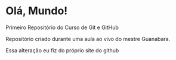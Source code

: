 # Olá, Mundo!

Primeiro Repositório do Curso de Git e GitHub

Repositório criado durante uma aula ao vivo do mestre Guanabara.

Essa alteração eu fiz do próprio site do github
